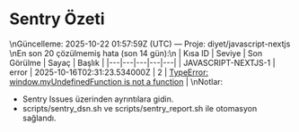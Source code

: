 # Sentry Özeti
\nGüncelleme: 2025-10-22 01:57:59Z (UTC) — Proje: diyet/javascript-nextjs
\nEn son 20 çözülmemiş hata (son 14 gün):\n
| Kısa ID | Seviye | Son Görülme | Sayaç | Başlık |
|---|---|---|---|---|
| JAVASCRIPT-NEXTJS-1 | error | 2025-10-16T02:31:23.534000Z | 2 | [TypeError: window.myUndefinedFunction is not a function](https://diyet.sentry.io/issues/70315747/) |
\nNotlar:
- Sentry Issues üzerinden ayrıntılara gidin.
- scripts/sentry_dsn.sh ve scripts/sentry_report.sh ile otomasyon sağlandı.
